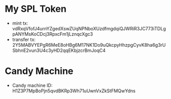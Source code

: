 # My SPL Token
- mint tx: vdRxqVfofJ4urnYZgedXswZUqNPNboXUzdfmgdqiQJWRiR3JC773iTDLgpANYMsKoCDcj3RpxcFm1jLznqcXgc3
- transfer tx: 2Y5MABVYEPgR6MeE8oHBg6M17NK1Do9uQkcpyHhzpgCyvK8ha6g3rUSbhnE2vun3U4c3yHD2qqEKbjzcrBmJoqC4

# Candy Machine
- Candy machine ID: H1Z3P7MpBoPjn5qvdBKRp3Wh71uUwnVxZkStFMQwYdns